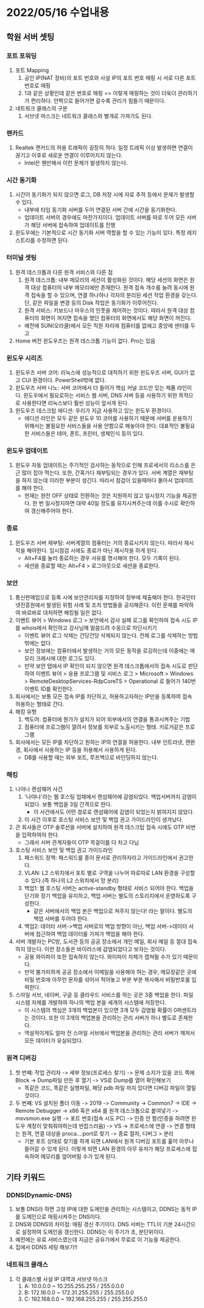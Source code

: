 # 2022/05/16 수업내용
## 학원 서버 셋팅
### 포트 포워딩
1. 포트 Mapping 
    1) 공인 IP(NAT 장비)의 포트 번호와 사설 IP의 포트 번호 매핑 시 서로 다른 포트 번호로 매핑
    2) 1과 같은 상황인데 같은 번호로 매핑 => 이렇게 매핑하는 것이 더욱더 관리하기가 편리하다. 안짝으로 들어가면 갈수록 관리가 힘들기 때문이다.
2. 네트워크 클래스의 구분
    1) 서브넷 마스크는 네트워크 클래스와 별개로 가져가도 된다.

### 랜카드
1. Realtek 랜카드의 허용 트래픽이 굉장히 적다. 일정 트래픽 이상 발생하면 연결이 끊기고 이후로 새로운 연결이 이루어지지 않는다.
    * Intel은 웬만해서 이런 문제가 발생하지 않는다.

### 시간 동기화
1. 시간이 동기화가 되지 않으면 로그, DB 저장 시에 자료 추적 등에서 문제가 발생할 수 있다.
    * 내부에 타임 동기화 서버를 두어 연결된 서버 간에 시간을 동기화한다.
    * 업데이트 서버의 경우에도 마찬가지이다. 업데이트 서버를 따로 두어 모든 서버가 해당 서버에 접속하여 업데이트를 진행
2. 윈도우에는 기본적으로 시간 동기화 서버 역할을 할 수 있는 기능이 있다. 특정 레지스트리를 수정하면 된다.

### 터미널 셋팅
1. 원격 데스크톱과 다른 원격 서비스와 다른 점
    1) 원격 데스크톱: 내부 메모리의 세션이 활성화된 것이다. 해당 세션의 화면은 원격 대상 컴퓨터의 내부 메모리에만 존재한다. 원격 접속 개수를 늘려 동시에 원격 접속을 할 수 있으며, 연결 하나하나 각자의 분리된 세션 작업 환경을 갖는다. 단, 같은 파일을 변경 등의 Disk 작업은 동기화가 이루어진다.
    2) 원격 서비스: 키보드나 마우스의 인풋을 제어하는 것이다. 따라서 원격 대상 컴퓨터의 화면이 꺼지면 접속을 했던 컴퓨터의 화면에서도 해당 화면이 꺼진다.
    * 예전에 SUN(오라클)에서 모든 직원 자리에 컴퓨터를 없애고 중앙에 센터를 두고 
2. Home 버전 윈도우즈는 원격 데스크톱 기능이 없다. Pro는 있음

### 윈도우 시리즈
1. 윈도우즈 서버 코어: 리눅스에 성능적으로 대적하기 위한 윈도우즈 서버, GUI가 없고 CUI 환경이다. PowerShell밖에 없다.
2. 윈도우즈 서버 나노: 서버 코어에서 더 들어가 핵심 커널 코드만 있는 제품 라인이다. 윈도우에서 필요로하는 서비스 웹 서버, DNS 서버 등을 사용하기 위한 목적으로 사용한다면 리눅스보다 훨씬 성능이 앞서게 된다.
3. 윈도우즈 데스크탑 에디션: 우리가 지금 사용하고 있는 윈도우 환경이다. 
    * 에디션 라인은 모두 같은 윈도우 10 코어를 사용하기 때문에 서버를 운용하기 위해서는 불필요한 서비스들을 사용 안함으로 해놓아야 한다. 대표적인 불필요한 서비스들은 테마, 폰트, 프린터, 생체인식 등이 있다.

### 윈도우 업데이트
1. 윈도우 자동 업데이트는 주기적인 검사하는 동작으로 인해 프로세서의 리소스를 은근 많이 잡아 먹는다. 또한, 간혹가다 재부팅되는 경우가 있다. 서버 계열은 재부팅을 하지 않는데 이러한 부분이 생긴다. 따라서 점검이 있을때마다 몰아서 업데이트를 해야 한다.
    * 현재는 완전 OFF 상태로 전환하는 것은 지원하지 않고 일시정지 기능을 제공한다. 한 번 일시정지하면 대략 40일 정도를 유지시켜주는데 이를 수시로 확인하여 갱신해주어야 한다.

### 종료
1. 윈도우즈 서버 재부팅: 서버계열의 컴퓨터는 거의 종료시키지 않는다. 따라서 재시작을 해야한다. 임시점검 시에도 종료가 아닌 재시작을 하게 된다.
    * Alt+F4를 눌러 종료하는 경우 사유를 명시해야 한다. 모두 기록이 된다.
    * 세션을 종료할 때는 Alt+F4 > 로그아웃으로 세션을 종료한다.

### 보안
1. 통신판매업으로 등록 시에 보안관리자를 지정하여 정부에 제출해야 한다. 한국인터넷진흥원에서 발생된 위험 사례 및 조치 방법들을 공지해준다. 이런 문제를 파악하여 바로바로 대처하면 해킹될 일은 없다.
2. 이벤트 뷰어 > Windows 로그 > 보안에서 감사 실패 로그를 확인하여 접속 시도 IP를 whois에서 확인하고 강사님께 말씀드려 수동으로 차단시키기
    * 이벤트 뷰어 로그 삭제는 건당건당 삭제되지 않는다. 전체 로그를 삭제하는 방법밖에는 없다.
    * 보안 정보에는 컴퓨터에서 발생하는 거의 모든 동작을 로깅하는데 이중에는 메모리 크래시에 대한 로그도 있다.
    * 만약 보안 탭에서 IP 확인이 되지 않으면 원격 데스크톱에서의 접속 시도로 판단하여 이벤트 뷰어 > 응용 프로그램 및 서비스 로그 > Microsoft > Windows > RemoteDesktopServices-RdpCoreTS > Operational 로 들어가 140번 이벤트 ID를 확인한다.
3. 회사에서는 보통 모든 접속 IP를 차단하고, 허용하고자하는 IP만을 등록하여 접속 허용하는 형태로 간다.
4. 해킹 유형
    1) 백도어: 컴퓨터에 뭔가가 설치가 되어 외부에서의 연결을 통과시켜주는 기법
    2) 컴퓨터에 프로그램이 깔려서 정보를 외부로 노출시키는 형태. 키로거같은 프로그램
5. 회사에서는 모든 IP를 차단하고 원하는 IP의 연결을 허용한다. 내부 인트라넷, 랜환경, 회사에서 사용하는 IP 등을 허용해서 사용하게 된다.
    * DB를 사용할 때는 외부 포트, 루프백으로 바인딩하지 않는다.

### 해킹
1. 나야나 랜섬웨어 사건
    1) '나야나'라는 웹 호스팅 업체에서 랜섬웨어에 감염되었다. 백업서버까지 감염이 되었다. 보통 백업을 3일 간격으로 한다.
        * 이 사건에서도 어떤 경로로 랜섬웨어에 감염이 되었는지 밝혀지지 않았다.
    2) 이 사건 이후로 호스팅 서비스 보안 및 백업 권고 가이드라인이 생겨났다.
2. 큰 회사들은 OTP 솔루션을 서버에 설치하여 원격 데스크탑 접속 시에도 OTP 비번을 입력하여야 한다.
    * 그래서 서버 관계자들이 OTP 목걸이를 다 차고 다님
4. 호스팅 서비스 보안 및 백업 권고 가이드라인
    1) 패스워드 정책: 패스워드를 종이 문서로 관리하자라고 가이드라인에서 권고한다.
    2) VLAN: L2 스위치에서 포트 별로 구역을 나누어 따로따로 LAN 환경을 구성할 수 있다.(즉 하나의 L2 스위치에서 망 분리)
    3) 백업1: 웹 호스팅 서버는 active-standby 형태로 서비스 되어야 한다. 백업을 단기와 장기 백업을 유지하고, 백업 서버는 별도의 스토리지에서 운영하도록 구성한다.
        * 같은 서버에서의 백업 본은 백업으로 쳐주지 않는다! 라는 말이다. 별도의 백업 서버를 두어야 한다.
    4) 백업2: 데이터 서버->백업 서버로의 백업 방향이 아닌, 백업 서버->데이터 서버에 접근하여 백업 데이터를 가져가 백업을 해야 한다.
5. 서버 개발자는 PC방, 도서관 등의 공공 장소에서 개인 메일, 회사 메일 등 절대 접속하지 않는다. 이런 장소들은 바이러스에 감염되었다고 보자는 것이다.
    * 공용 와이파이 또한 접속하지 않는다. 와이파이 자체가 캡쳐될 수가 있기 때문이다.
    * 만약 불가피하게 공공 장소에서 이메일을 사용해야 하는 경우, 메모장같은 곳에 비밀 번호에 아무런 문자를 섞어서 적어놓고 부분 부분 복사해서 비밀번호를 입력한다.
6. 스마일 서브, 네이버, 구글 등 클라우드 서비스를 하는 곳은 3중 백업을 한다. 파일 시스템 자체를 개발하여 하나의 백업 본을 세개의 시스템에 저장한다.
    * 이 시스템의 핵심은 3개의 백업본이 있으면 3개 모두 감염될 확률이 0퍼센트라는 것이다. 또한 이 3개의 백업본을 관리하는 관리 서버가 하나 별도로 존재한다.
    * 역설적이게도 얼마 전 스마일 서브에서 백업본을 관리하는 관리 서버가 깨져서 모든 데이터가 유실되었다.

### 원격 디버깅
1. 첫 번쨰: 작업 관리자 -> 세부 정보(프로세스 찾기) -> 문제 소지가 있을 코드 쪽에 Block -> Dump파일 만든 후 열기 -> VS로 Dump를 열어 확인해보기
    * 똑같은 코드, 똑같은 실행파일, 해당 pdb 파일 까지 있다면 디버깅 파일이 열릴 것이다.
2. 두 번째: VS 설치된 폴더 이동 -> 2019 -> Community -> Common7 -> IDE -> Remote Debugger -> x86 혹은 x64 를 원격 데스크톱으로 붙여넣기 -> msvsmon.exe 실행 -> 포트 번호(접속 시도 PC) -> 인증 안 함(인증을 하려면 윈도우 계정이 맞춰줘야하는데 번잡스러움) -> VS -> 프로세스에 연결 -> 연결 형태는 원격, 연결 대상을 proca...:port로 찾기 -> 종료 절차, 디버그 > 분리
    * 기본 포트 상태로 찾기를 하게 되면 LAN에서 원격 디버깅 포트를 훑어 아무나 들어갈 수 있게 된다. 이렇게 되면 LAN 환경의 아무 유저가 해당 프로세스에 접속하여 메모리를 엎어버릴 수가 있게 된다.

## 기타 키워드
### DDNS(Dynamic-DNS)
1. 보통 DNS라 하면 고정 IP에 대한 도메인을 관리하는 시스템이고, DDNS는 동적 IP를 도메인으로 매핑시켜주는 DNS이다.
2. DNS와 DDNS의 차이점: 매핑 갱신 주기이다. DNS 서버는 TTL이 기본 24시간으로 설정하여 도메인을 갱신한다. DDNS는 이 주기가 초, 분단위이다.
3. 예전에는 유료 서비스였는데 지금은 공유기에서 무료로 이 기능을 제공한다.
4. 집에서 DDNS 세팅 해보기!!

### 네트워크 클래스
1. 각 클래스별 사설 IP 대역과 서브넷 마스크
    1) A: 10.0.0.0 ~ 10.255.255.255 / 255.0.0.0
    2) B: 172.16.0.0 ~ 172.31.255.255 / 255.255.0.0
    3) C: 192.168.0.0 ~ 192.168.255.255 / 255.255.255.0

